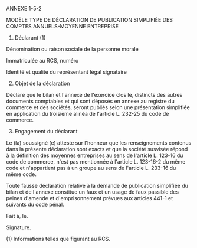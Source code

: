 ANNEXE 1-5-2   

  
MODÈLE TYPE DE DÉCLARATION DE PUBLICATION SIMPLIFIÉE DES COMPTES ANNUELS-MOYENNE ENTREPRISE 



  
1. Déclarant (1)   

  
Dénomination ou raison sociale de la personne morale   

  
Immatriculée au RCS, numéro   

  
Identité et qualité du représentant légal signataire   

  
2. Objet de la déclaration   

  
Déclare que le bilan et l'annexe de l'exercice clos le, distincts des autres documents comptables et qui sont déposés en annexe au registre du commerce et des sociétés, seront publiés selon une présentation simplifiée en application du troisième alinéa de l'article L. 232-25 du code de commerce.   

  
3. Engagement du déclarant   

  
Le (la) soussigné (e) atteste sur l'honneur que les renseignements contenus dans la présente déclaration sont exacts et que la société susvisée répond à la définition des moyennes entreprises au sens de l'article L. 123-16 du code de commerce, n'est pas mentionnée à l'article L. 123-16-2 du même code et n'appartient pas à un groupe au sens de l'article L. 233-16 du même code.   

  
Toute fausse déclaration relative à la demande de publication simplifiée du bilan et de l'annexe constitue un faux et un usage de faux passible des peines d'amende et d'emprisonnement prévues aux articles 441-1 et suivants du code pénal.   

  
Fait à, le.   

  
Signature. 



  
(1) Informations telles que figurant au RCS.

